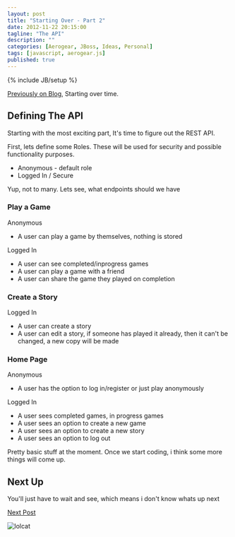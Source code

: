 ```yaml
---
layout: post
title: "Starting Over - Part 2"
date: 2012-11-22 20:15:00
tagline: "The API"
description: ""
categories: [Aerogear, JBoss, Ideas, Personal]
tags: [javascript, aerogear.js]
published: true
---
```

{% include JB/setup %}

[Previously on Blog](/Aerogear/JBoss/Ideas/Personal/2012/10/05/starting-over/),  Starting over time.


## Defining The API

Starting with the most exciting part,  It's time to figure out the REST API.

First, lets define some Roles.  These will be used for security and possible functionality purposes.

* Anonymous - default role
* Logged In / Secure

Yup, not to many.  Lets see,  what endpoints should we have

### Play a Game

Anonymous

* A user can play a game by themselves,  nothing is stored

Logged In

* A user can see completed/inprogress games
* A user can play a game with a friend
* A user can share the game they played on completion


### Create a Story

Logged In

* A user can create a story
* A user can edit a story, if someone has played it already, then it can't be changed, a new copy will be made


### Home Page

Anonymous

* A user has the option to log in/register or just play anonymously

Logged In

* A user sees completed games, in progress games
* A user sees an option to create a new game
* A user sees an option to create a new story
* A user sees an option to log out

Pretty basic stuff at the moment.  Once we start coding, i think some more things will come up.

## Next Up

You'll just have to wait and see,  which means i don't know whats up next

[Next Post](http://localhost:4000/Aerogear/JBoss/Ideas/Personal/2012/12/06/story-creator-db/)

![lolcat](http://2.bp.blogspot.com/_9GHoR-RJLy8/SY-YiOBkK_I/AAAAAAAALGs/zkhqLfm6yLg/s400/spinaltap_fark.jpg)
